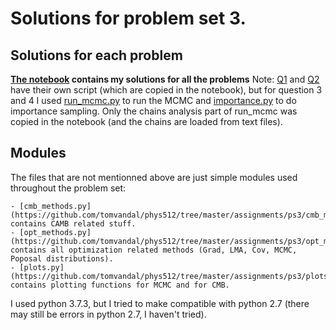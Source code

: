 # Solutions for problem set 3.

## Solutions for each problem
**[The notebook](https://github.com/tomvandal/phys512/tree/master/assignments/ps3/ps3.ipynb) contains my solutions for all the problems**
Note: [Q1](https://github.com/tomvandal/phys512/tree/master/assignments/ps3/q1.py) and [Q2](https://github.com/tomvandal/phys512/tree/master/assignments/ps3/q2.py) have their own script (which are copied in the notebook), but for question 3 and 4 I used [run_mcmc.py](https://github.com/tomvandal/phys512/tree/master/assignments/ps3/run_mcmc.py) to run the MCMC and [importance.py](https://github.com/tomvandal/phys512/tree/master/assignments/ps3/importance.py) to do importance sampling. Only the chains analysis part of run_mcmc was copied in the notebook (and the chains are loaded from text files).

## Modules
The files that are not mentionned above are just simple modules used throughout the problem set:
    
    - [cmb_methods.py](https://github.com/tomvandal/phys512/tree/master/assignments/ps3/cmb_methdos.py): contains CAMB related stuff.
    - [opt_methods.py](https://github.com/tomvandal/phys512/tree/master/assignments/ps3/opt_methods.py): contains all optimization related methods (Grad, LMA, Cov, MCMC, Poposal distributions).
    - [plots.py](https://github.com/tomvandal/phys512/tree/master/assignments/ps3/plots.py): contains plotting functions for MCMC and for CMB.

I used python 3.7.3, but I tried to make compatible with python 2.7 (there may still be errors in python 2.7, I haven't tried).
